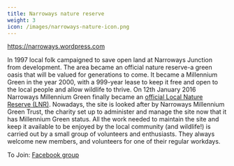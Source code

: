 ```yaml
---
title: Narroways nature reserve
weight: 3
icon: /images/narroways-nature-icon.png
---
```


https://narroways.wordpress.com

In 1997 local folk campaigned to save open land at Narroways Junction from development.
The area became an official nature reserve-a green oasis that will be valued for generations
to come. It became a Millennium Green in the year 2000, with a 999-year lease to keep it
free and open to the local people and allow wildlife to thrive. On 12th January 2016
Narroways Millennium Green finally became an [official Local Nature Reserve (LNR)](https://narroways.wordpress.com/2016/01/31/narroways-is-now-officially-a-local-nature-reserve/).
Nowadays, the site is looked after by Narroways Millennium Green Trust, the charity set up
to administer and manage the site now that it has Millennium Green status. All the work
needed to maintain the site and keep it available to be enjoyed by the local community (and
wildlife!) is carried out by a small group of volunteers and enthusiasts. They always welcome
new members, and volunteers for one of their regular workdays.


To Join: [Facebook group](https://www.facebook.com/groups/256518934818118)
